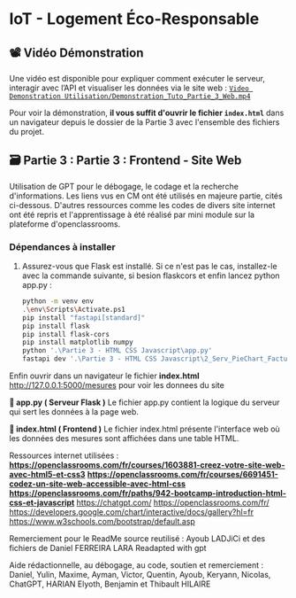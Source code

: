 # IoT - Logement Éco-Responsable

## 📽️​ Vidéo Démonstration
Une vidéo est disponible pour expliquer comment exécuter le serveur, interagir avec l’API et visualiser les données via le site web : [`Video Demonstration Utilisation/Demonstration_Tuto_Partie_3_Web.mp4`](https://github.com/Vladislav-Levovitch-Polytech-Sorbonne/Projet_Logement_Eco_Responsable_Base_de_donnees_FastAPI_RestServe_S7_Thibault/blob/main/Ressources_utiles_utilisees/Modele_Relationnel.png)

Pour voir la démonstration, **il vous suffit d'ouvrir le fichier `index.html`** dans un navigateur depuis le dossier de la Partie 3 avec l'ensemble des fichiers du projet.

## 🗃️ Partie 3 : Partie 3 : Frontend - Site Web
Utilisation de GPT pour le débogage, le codage et la recherche d'informations. Les liens vus en CM ont été utilisés en majeure partie, cités ci-dessous. D'autres ressources comme les codes de divers site internet ont été repris et l'apprentissage à été réalisé par mini module sur la plateforme d'openclassrooms.

### Dépendances à installer

1. Assurez-vous que Flask est installé. Si ce n'est pas le cas, installez-le avec la commande suivante, si besion flaskcors et enfin lancez python app.py :
   ```bash
   python -m venv env
   .\env\Scripts\Activate.ps1
   pip install "fastapi[standard]"
   pip install flask
   pip install flask-cors
   pip install matplotlib numpy
   python '.\Partie 3 - HTML CSS Javascript\app.py'    
   fastapi dev '.\Partie 3 - HTML CSS Javascript\2_Serv_PieChart_Factures.py'

Enfin ouvrir dans un navigateur le fichier **index.html**
http://127.0.0.1:5000/mesures pour voir les donnees du site 

**📁 app.py ( Serveur Flask )**
Le fichier app.py contient la logique du serveur qui sert les données à la page web.

**📁 index.html ( Frontend )**
Le fichier index.html présente l'interface web où les données des mesures sont affichées dans une table HTML.


Ressources internet utilisées :
**https://openclassrooms.com/fr/courses/1603881-creez-votre-site-web-avec-html5-et-css3**
**https://openclassrooms.com/fr/courses/6691451-codez-un-site-web-accessible-avec-html-css**
**https://openclassrooms.com/fr/paths/942-bootcamp-introduction-html-css-et-javascript**
https://chatgpt.com/
https://openclassrooms.com/fr/
https://developers.google.com/chart/interactive/docs/gallery?hl=fr
https://www.w3schools.com/bootstrap/default.asp

Remerciement pour le ReadMe source reutilisé : Ayoub LADJiCi et des fichiers de Daniel FERREIRA LARA 
Readapted with gpt

Aide rédactionnelle, au débogage, au code, soutien et remerciement : Daniel, Yulin, Maxime, Ayman, Victor, Quentin, Ayoub, Keryann, Nicolas, ChatGPT, HARIAN Elyoth, Benjamin et Thibault HILAIRE